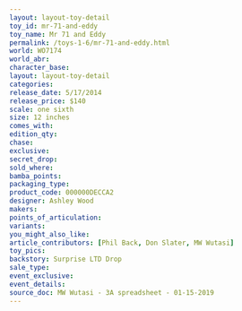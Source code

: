 ```yaml
---
layout: layout-toy-detail 
toy_id: mr-71-and-eddy
toy_name: Mr 71 and Eddy
permalink: /toys-1-6/mr-71-and-eddy.html
world: WO7174
world_abr: 
character_base: 
layout: layout-toy-detail
categories: 
release_date: 5/17/2014
release_price: $140 
scale: one sixth
size: 12 inches
comes_with: 
edition_qty: 
chase: 
exclusive: 
secret_drop: 
sold_where: 
bamba_points: 
packaging_type: 
product_code: 000000DECCA2
designer: Ashley Wood
makers: 
points_of_articulation: 
variants: 
you_might_also_like: 
article_contributors: [Phil Back, Don Slater, MW Wutasi]
toy_pics: 
backstory: Surprise LTD Drop
sale_type: 
event_exclusive: 
event_details: 
source_doc: MW Wutasi - 3A spreadsheet - 01-15-2019
---
```

